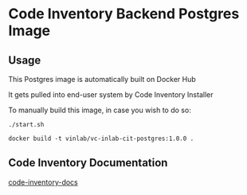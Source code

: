# Code Inventory Backend Postgres Image

## Usage

This Postgres image is automatically built on Docker Hub

It gets pulled into end-user system by Code Inventory Installer

To manually build this image, in case you wish to do so:

`./start.sh`

`docker build -t vinlab/vc-inlab-cit-postgres:1.0.0 .`


## Code Inventory Documentation

[code-inventory-docs](https://github.com/vinlab/vc-inlab-cit-backend/tree/master/docs)
